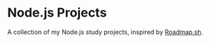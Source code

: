 # Node.js Projects

A collection of my Node.js study projects, inspired by [Roadmap.sh](https://roadmap.sh/nodejs/projects).
